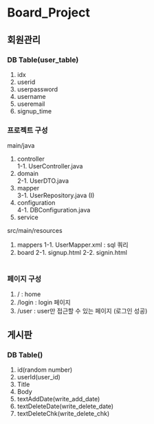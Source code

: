 # Board_Project

## 회원관리
### DB Table(user_table)
1. idx
2. userid
3. userpassword
4. username
5. useremail
6. signup_time


### 프로젝트 구성
main/java <br/>

1. controller <br/>
1-1. UserController.java <br/>
2. domain <br/>
2-1. UserDTO.java  <br/>
3. mapper <br/>
3-1. UserRepository.java (I) <br/>
4. configuration <br/>
4-1. DBConfiguration.java <br/>
5. service <br/>


src/main/resources  <br/>
1. mappers
1-1. UserMapper.xml : sql 쿼리
2. board
2-1. signup.html
2-2. signin.html <br/> <br/>

### 페이지 구성
1. / : home
2. /login : login 페이지
3. /user : user만 접근할 수 있는 페이지 (로그인 성공)
 

## 게시판
### DB Table()
1. id(random number)
2. userId(user_id)
3. Title
4. Body
5. textAddDate(write_add_date)
6. textDeleteDate(write_delete_date)
7. textDeleteChk(write_delete_chk)
